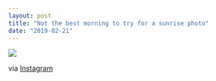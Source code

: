 ```yaml
---
layout: post
title: "Not the best morning to try for a sunrise photo"
date: "2019-02-21"
---
```


![](https://scontent.cdninstagram.com/vp/f31e35ab799856370ebd0e08a917190f/5CEC5CFD/t51.2885-15/sh0.08/e35/s640x640/51252707_2210869632562714_2481984406142271013_n.jpg?_nc_ht=scontent.cdninstagram.com)  

via [Instagram](https://www.instagram.com/p/BuJZA7HhKpL/)
